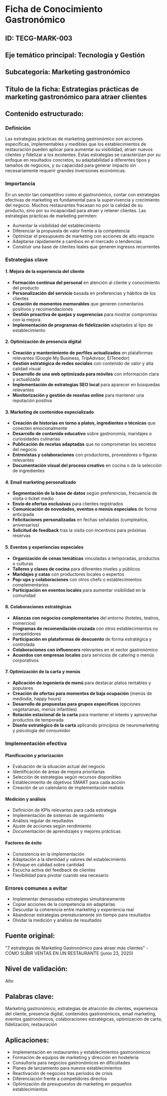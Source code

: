 # Ficha de Conocimiento Gastronómico

## ID: TECG-MARK-003

## Eje temático principal: Tecnología y Gestión

## Subcategoría: Marketing gastronómico

## Título de la ficha: Estrategias prácticas de marketing gastronómico para atraer clientes

## Contenido estructurado:

### Definición
Las estrategias prácticas de marketing gastronómico son acciones específicas, implementables y medibles que los establecimientos de restauración pueden aplicar para aumentar su visibilidad, atraer nuevos clientes y fidelizar a los existentes. Estas estrategias se caracterizan por su enfoque en resultados concretos, su adaptabilidad a diferentes tipos y tamaños de negocios, y su capacidad para generar impacto sin necesariamente requerir grandes inversiones económicas.

### Importancia
En un sector tan competitivo como el gastronómico, contar con estrategias efectivas de marketing es fundamental para la supervivencia y crecimiento del negocio. Muchos restaurantes fracasan no por la calidad de su producto, sino por su incapacidad para atraer y retener clientes. Las estrategias prácticas de marketing permiten:
- Aumentar la visibilidad del establecimiento
- Diferenciar la propuesta de valor frente a la competencia
- Optimizar el presupuesto de marketing con acciones de alto impacto
- Adaptarse rápidamente a cambios en el mercado o tendencias
- Construir una base de clientes leales que generen ingresos recurrentes

### Estrategias clave

#### 1. Mejora de la experiencia del cliente
- **Formación continua del personal** en atención al cliente y conocimiento del producto
- **Personalización del servicio** basada en preferencias y hábitos de los clientes
- **Creación de momentos memorables** que generen comentarios positivos y recomendaciones
- **Gestión proactiva de quejas y sugerencias** para mostrar compromiso con la mejora
- **Implementación de programas de fidelización** adaptados al tipo de establecimiento

#### 2. Optimización de presencia digital
- **Creación y mantenimiento de perfiles actualizados** en plataformas relevantes (Google My Business, TripAdvisor, ElTenedor)
- **Gestión estratégica de redes sociales** con contenido de valor y alta calidad visual
- **Desarrollo de una web optimizada para móviles** con información clara y actualizada
- **Implementación de estrategias SEO local** para aparecer en búsquedas relevantes
- **Monitorización y gestión de reseñas online** para mantener una reputación positiva

#### 3. Marketing de contenidos especializado
- **Creación de historias en torno a platos, ingredientes o técnicas** que conecten emocionalmente
- **Desarrollo de contenido educativo** sobre gastronomía, maridajes o curiosidades culinarias
- **Publicación de recetas adaptadas** que no comprometan los secretos del negocio
- **Entrevistas y colaboraciones** con productores, proveedores o figuras relevantes
- **Documentación visual del proceso creativo** en cocina o de la selección de ingredientes

#### 4. Email marketing personalizado
- **Segmentación de la base de datos** según preferencias, frecuencia de visita o ticket medio
- **Envío de ofertas exclusivas** para clientes registrados
- **Comunicación de novedades, eventos o menús especiales** de forma anticipada
- **Felicitaciones personalizadas** en fechas señaladas (cumpleaños, aniversarios)
- **Solicitud de feedback** tras la visita con incentivos para próximas reservas

#### 5. Eventos y experiencias especiales
- **Organización de cenas temáticas** vinculadas a temporadas, productos o culturas
- **Talleres y clases de cocina** para diferentes niveles y públicos
- **Maridajes y catas** con productores locales o expertos
- **Pop-ups y colaboraciones** con otros chefs o establecimientos complementarios
- **Participación en eventos locales** para aumentar visibilidad en la comunidad

#### 6. Colaboraciones estratégicas
- **Alianzas con negocios complementarios** del entorno (hoteles, teatros, comercios)
- **Programas de recomendación cruzada** con otros establecimientos no competidores
- **Participación en plataformas de descuento** de forma estratégica y controlada
- **Colaboraciones con influencers** relevantes en el sector gastronómico
- **Acuerdos con empresas locales** para servicios de catering o menús corporativos

#### 7. Optimización de la carta y menús
- **Aplicación de ingeniería de menú** para destacar platos rentables y populares
- **Creación de ofertas para momentos de baja ocupación** (menús de mediodía, happy hours)
- **Desarrollo de propuestas para grupos específicos** (opciones vegetarianas, menús infantiles)
- **Rotación estacional de la carta** para mantener el interés y aprovechar productos de temporada
- **Diseño estratégico de la carta** aplicando principios de neuromarketing y psicología del consumidor

### Implementación efectiva

#### Planificación y priorización
- Evaluación de la situación actual del negocio
- Identificación de áreas de mejora prioritarias
- Selección de estrategias según recursos disponibles
- Establecimiento de objetivos SMART para cada acción
- Creación de un calendario de implementación realista

#### Medición y análisis
- Definición de KPIs relevantes para cada estrategia
- Implementación de sistemas de seguimiento
- Análisis regular de resultados
- Ajuste de acciones según rendimiento
- Documentación de aprendizajes y mejores prácticas

#### Factores de éxito
- Consistencia en la implementación
- Adaptación a la identidad y valores del establecimiento
- Enfoque en calidad sobre cantidad
- Escucha activa del feedback de clientes
- Flexibilidad para pivotar cuando sea necesario

### Errores comunes a evitar
- Implementar demasiadas estrategias simultáneamente
- Copiar acciones de la competencia sin adaptarlas
- Descuidar la coherencia entre marketing y experiencia real
- Abandonar estrategias prematuramente sin tiempo para resultados
- Olvidar la medición y análisis de resultados

## Fuente original: 
"7 estrategias de Marketing Gastronómico para atraer más clientes" - CÓMO SUBIR VENTAS EN UN RESTAURANTE (junio 23, 2020)

## Nivel de validación: 
Alto

## Palabras clave: 
Marketing gastronómico, estrategias de atracción de clientes, experiencia del cliente, presencia digital, contenidos gastronómicos, email marketing, eventos gastronómicos, colaboraciones estratégicas, optimización de carta, fidelización, restauración

## Aplicaciones: 
- Implementación en restaurantes y establecimientos gastronómicos
- Formación de equipos de marketing y dirección en hostelería
- Consultoría para negocios gastronómicos en dificultades
- Planes de lanzamiento para nuevos establecimientos
- Reactivación de negocios tras periodos de crisis
- Diferenciación frente a competidores directos
- Optimización de presupuestos de marketing en pequeños establecimientos

